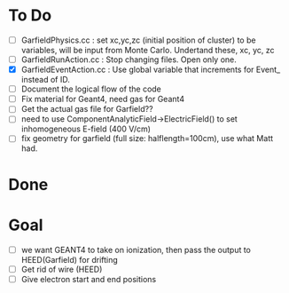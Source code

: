 # To Do
- [ ] GarfieldPhysics.cc : set xc,yc,zc (initial position of cluster) to be variables, will be input from Monte Carlo. Undertand these, xc, yc, zc
- [ ] GarfieldRunAction.cc : Stop changing files. Open only one.
- [x] GarfieldEventAction.cc : Use global variable that increments for Event_ instead of ID.
- [ ] Document the logical flow of the code
- [ ] Fix material for Geant4, need gas for Geant4
- [ ] Get the actual gas file for Garfield??
- [ ] need to use ComponentAnalyticField->ElectricField() to set inhomogeneous E-field (400 V/cm)
- [ ] fix geometry for garfield (full size: halflength=100cm), use what Matt had. 
# Done

# Goal
- [ ] we want GEANT4 to take on ionization, then pass the output to HEED(Garfield) for drifting
- [ ] Get rid of wire (HEED)
- [ ] Give electron start and end positions
